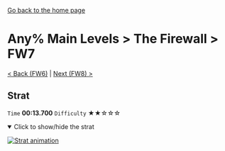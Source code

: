 [Go back to the home page](https://github.com/Doublevil/scbspeedrun)

# Any% Main Levels > The Firewall > FW7

[< Back (FW6)](https://github.com/Doublevil/scbspeedrun/blob/main/levels/any_ml/FW/FW6.md) | [Next (FW8) >](https://github.com/Doublevil/scbspeedrun/blob/main/levels/any_ml/FW/FW8.md)

## Strat

`Time` **00:13.700** `Difficulty` ★★☆☆☆
<details open>
  <summary>Click to show/hide the strat</summary>

  [![Strat animation](https://github.com/Doublevil/scbspeedrun/blob/main/media/levels/FW/FW7_Strat.webp)](https://github.com/Doublevil/scbspeedrun/blob/main/media/levels/FW/FW7_Strat.mp4?raw=true)
</details>
